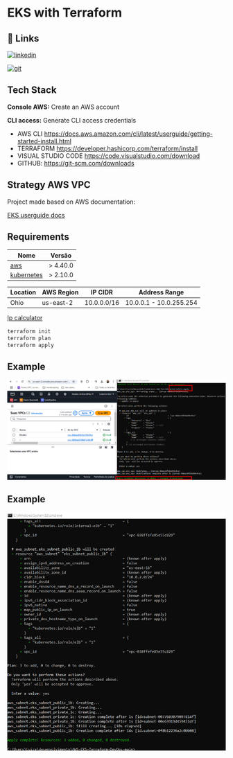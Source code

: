   
# EKS with Terraform

## 🔗 Links

[![linkedin](https://img.shields.io/badge/linkedin-0A66C2?style=for-the-badge&logo=linkedin&logoColor=white)](https://br.linkedin.com/in/luiza-andrade-ti/)  

[![git](https://img.shields.io/badge/github-000?style=for-the-badge&logo=github&logoColor=white)](https://github.com/luizaandradeti/) 
 

## Tech Stack  
**Console AWS:** Create an AWS account 

**CLI access:** Generate CLI access credentials

- AWS CLI https://docs.aws.amazon.com/cli/latest/userguide/getting-started-install.html
- TERRAFORM https://developer.hashicorp.com/terraform/install
- VISUAL STUDIO CODE https://code.visualstudio.com/download
- GITHUB: https://git-scm.com/downloads

## Strategy AWS VPC 

Project made based on AWS documentation:

[EKS userguide docs](https://docs.aws.amazon.com/eks/latest/userguide/network-reqs.html#network-requirements-vpc)

## Requirements

| Nome | Versão |
|------|---------|
| <a name="requirement_aws"></a> [aws](#requirement\_aws) | > 4.40.0 ||
| <a name="requirement_kubernetes"></a> [kubernetes](#requirement\_kubernetes) | > 2.10.0 |


| Location   | AWS Region | IP CIDR       | Address Range               |
|------------|------------|---------------|-----------------------------|
| Ohio       | us-east-2  | 10.0.0.0/16   | 10.0.0.1 - 10.0.255.254    | |

[Ip calculator](https://www.iptp.net/pt_PT/iptp-tools/ip-calculator/)

````
terraform init
terraform plan
terraform apply
````


## Example 
![App Screenshot](images/1vpc.png)  


## Example 
![App Screenshot](images/subnets-criadas.png)  